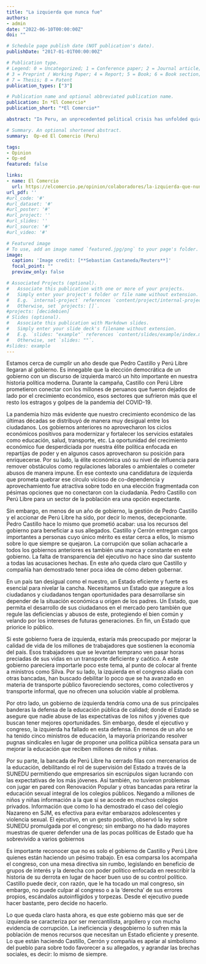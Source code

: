 ```yaml
---
title: "La izquierda que nunca fue"
authors:
- admin
date: "2022-06-10T00:00:00Z"
doi: ""

# Schedule page publish date (NOT publication's date).
publishDate: "2017-01-01T00:00:00Z"

# Publication type.
# Legend: 0 = Uncategorized; 1 = Conference paper; 2 = Journal article;
# 3 = Preprint / Working Paper; 4 = Report; 5 = Book; 6 = Book section;
# 7 = Thesis; 8 = Patent
publication_types: ["3"]

# Publication name and optional abbreviated publication name.
publication: In *El Comercio*
publication_short: "*El Comercio*"

abstract: "In Peru, an unprecedented political crisis has unfolded quickly in the midst of rising death tolls and widespread economic damage from the coronavirus pandemic. On Nov. 9, 80 percent of the Peruvian Congress voted to oust President Martín Vizcarra for alleged corruption. Congressional Speaker Manuel Merino became interim president on Nov. 10."

# Summary. An optional shortened abstract.
summary:  Op-ed El Comercio (Peru)

tags:
- Opinion
- Op-ed
featured: false

links:
- name: El Comercio
  url: https://elcomercio.pe/opinion/colaboradores/la-izquierda-que-nunca-fue-por-jose-incio-noticia/
url_pdf: ''
#url_code: '#'
#url_dataset: '#'
#url_poster: '#'
#url_project: ''
#url_slides: ''
#url_source: '#'
#url_video: '#'

# Featured image
# To use, add an image named `featured.jpg/png` to your page's folder. 
image:
  caption: 'Image credit: [**Sebastian Castaneda/Reuters**]'
  focal_point: ""
  preview_only: false

# Associated Projects (optional).
#   Associate this publication with one or more of your projects.
#   Simply enter your project's folder or file name without extension.
#   E.g. `internal-project` references `content/project/internal-project/index.md`.
#   Otherwise, set `projects: []`.
#projects: [decidebien]
# Slides (optional).
#   Associate this publication with Markdown slides.
#   Simply enter your slide deck's filename without extension.
#   E.g. `slides: "example"` references `content/slides/example/index.md`.
#   Otherwise, set `slides: ""`.
#slides: example
---
```


Estamos cerca de cumplir un año desde que Pedro Castillo y Perú Libre llegaran al gobierno. Es innegable que la elección democrática de un gobierno con un discurso de izquierda marcó un hito importante en nuestra historia política moderna. Durante la campaña, Castillo con Perú Libre prometieron conectar con los millones de peruanos que fueron dejados de lado por el crecimiento económico, esos sectores que sufrieron más que el resto los estragos y golpes de la pandemia del COVID-19. 

La pandemia hizo más evidente que nuestro crecimiento económico de las últimas décadas se distribuyó de manera muy desigual entre los ciudadanos. Los gobiernos anteriores no aprovecharon los ciclos económicos positivos para modernizar y fortalecer los servicios estatales como educación, salud, transporte, etc. La oportunidad del crecimiento económico fue desperdiciada por nuestra élite política enfocada en repartijas de poder y en algunos casos aprovecharon su posición para enriquecerse. Por su lado,  la  élite económica usó su nivel de influencia para remover obstáculos como regulaciones laborales o ambientales o cometer abusos de manera impune. En ese contexto una candidatura de izquierda que prometa quebrar ese círculo vicioso de co-dependencia y aprovechamiento fue atractiva sobre todo en una elección fragmentada con pésimas opciones que no conectaron con la ciudadanía. Pedro Castillo con Perú Libre para un sector de la población era una opción expectante. 

Sin embargo, en menos de un año de gobierno, la gestión de Pedro Castillo y el accionar de Perú Libre ha sido, por decir lo menos, decepcionante. Pedro Castillo hace lo mismo que prometió acabar: usa los recursos del gobierno para beneficiar a sus allegados. Castillo y Cerrón entregan cargos importantes a personas cuyo único mérito es estar cerca a ellos, lo mismo sobre lo que siempre se quejaron. La corrupción que solían achacarle a todos los gobiernos anteriores es también una marca y constante en este gobierno. La falta de transparencia del ejecutivo no hace sino dar sustento a todas las acusaciones hechas. En este año queda claro que Castillo y compañía han demostrado tener poca idea de cómo deben gobernar.

En un país tan desigual como el nuestro,  un Estado eficiente y fuerte es esencial para nivelar la cancha. Necesitamos un Estado que asegure a los ciudadanos y ciudadanos tengan oportunidades para desarrollarse sin depender de la situación económica u origen de los padres. Un Estado,  que permita el desarrollo de sus ciudadanos en el mercado pero también que  regule las deficiencias y abusos de este, protegiendo el bien común y velando por los intereses de futuras generaciones. En fin, un Estado que priorice lo público.

Si este gobierno fuera de izquierda, estaría más preocupado por mejorar la calidad de vida de los millones de trabajadores que sostienen la economía del país. Esos trabajadores que se levantan temprano ven pasar horas preciadas de sus vidas en un transporte deficiente y caótico. A este gobierno pareciera importarle poco este tema, al punto de colocar al frente a ministros como Silva. Por su lado, la izquierda en el congreso aliada con otras bancadas, han buscado debilitar lo poco que se ha avanzado en materia de transporte público favoreciendo sectores, como colectiveros y transporte informal, que no ofrecen una solución viable al problema. 

Por otro lado, un gobierno de izquierda tendría como una de sus principales banderas la defensa de la educación pública de calidad; donde el Estado se asegure que nadie abuse de las expectativas de los niños y jóvenes que buscan tener mejores oportunidades. Sin embargo, desde el ejecutivo y congreso, la izquierda ha fallado en esta defensa. En menos de un año se ha tenido cinco  ministros de educación, la mayoría priorizando resolver pugnas sindicales en lugar de proponer una política pública sensata para un mejorar la educación que reciben millones de niños y niñas. 

Por su parte, la bancada de Perú Libre ha cerrado filas con mercenarios de la educación, debilitando el rol de supervisión del Estado a través de la SUNEDU permitiendo que empresarios sin escrúpulos sigan lucrando con las expectativas de los más jóvenes. Así también, no tuvieron problemas con jugar en pared con Renovación Popular y otras bancadas para retirar la educación sexual integral de los colegios públicos. Negando a millones de niños y niñas información a la que sí se accede en muchos colegios privados. Información que como lo ha demostrado el caso del colegio Nazareno en SJM,  es efectiva para evitar embarazos adolescentes y violencia sexual. El ejecutivo, en un gesto positivo, observó la ley sobre SUNEDU promulgada por el congreso; sin embargo no ha dado mayores muestras de querer defender una de las pocas políticas de Estado que ha sobrevivido a varios gobiernos

Es importante reconocer que no es solo el gobierno de Castillo y Perú Libre quienes están haciendo un pésimo trabajo. En esa comparsa los acompaña el congreso, con una mesa directiva sin rumbo, legislando en beneficio de grupos de interés y la derecha con poder político enfocada en reescribir la historia de su derrota en lugar de hacer buen uso de su control político. Castillo puede decir, con razón, que le ha tocado un mal congreso,  sin embargo, no puede culpar al congreso o a la ‘derecha’ de sus errores propios, escándalos autoinfligidos y torpezas. Desde el ejecutivo puede hacer bastante, pero decide no hacerlo. 

 Lo que queda claro hasta ahora, es que este gobierno más que ser de izquierda se caracteriza por ser mercantilista, argollero y con mucha evidencia de corrupción. La ineficiencia y desgobierno lo sufren más la población de menos recursos que necesitan un Estado eficiente y presente. Lo que están haciendo Castillo, Cerrón y compañía es apelar al simbolismo del pueblo para sobre todo favorecer a su allegados, y agrandar las brechas sociales,  es decir: lo mismo de siempre.

